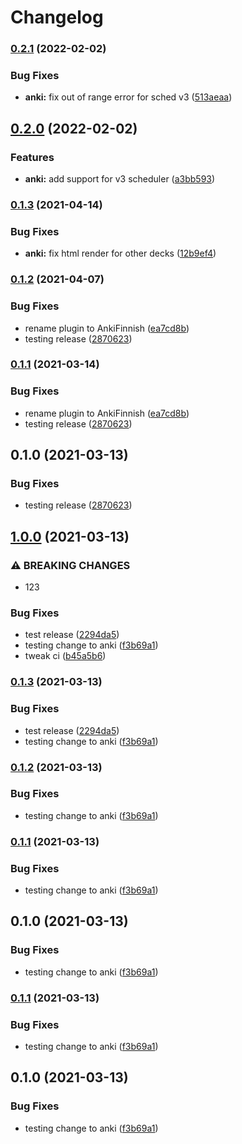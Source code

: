 # Changelog

### [0.2.1](https://www.github.com/Coobaha/suomea/compare/v0.2.0...v0.2.1) (2022-02-02)


### Bug Fixes

* **anki:** fix out of range error for sched v3 ([513aeaa](https://www.github.com/Coobaha/suomea/commit/513aeaa20e4b39e268955de8ce5cc60ad5a0706a))

## [0.2.0](https://www.github.com/Coobaha/suomea/compare/v0.1.3...v0.2.0) (2022-02-02)


### Features

* **anki:** add support for v3 scheduler ([a3bb593](https://www.github.com/Coobaha/suomea/commit/a3bb5930e0c7fe0980be4c5ad193eed108b2855e))

### [0.1.3](https://www.github.com/Coobaha/suomea/compare/v0.1.2...v0.1.3) (2021-04-14)


### Bug Fixes

* **anki:** fix html render for other decks ([12b9ef4](https://www.github.com/Coobaha/suomea/commit/12b9ef4948f47590c8534339e1778778982bbbff))

### [0.1.2](https://www.github.com/Coobaha/suomea/compare/v0.1.1...v0.1.2) (2021-04-07)


### Bug Fixes

* rename plugin to AnkiFinnish ([ea7cd8b](https://www.github.com/Coobaha/suomea/commit/ea7cd8be331f4c29a84c2d3aeafca8491f2c2759))
* testing release ([2870623](https://www.github.com/Coobaha/suomea/commit/28706239cd5f479fdbfc042ee24b509c2b50bc15))

### [0.1.1](https://www.github.com/Coobaha/suomea/compare/v0.1.0...v0.1.1) (2021-03-14)


### Bug Fixes

* rename plugin to AnkiFinnish ([ea7cd8b](https://www.github.com/Coobaha/suomea/commit/ea7cd8be331f4c29a84c2d3aeafca8491f2c2759))
* testing release ([2870623](https://www.github.com/Coobaha/suomea/commit/28706239cd5f479fdbfc042ee24b509c2b50bc15))

## 0.1.0 (2021-03-13)


### Bug Fixes

* testing release ([2870623](https://www.github.com/Coobaha/suomea/commit/28706239cd5f479fdbfc042ee24b509c2b50bc15))

## [1.0.0](https://www.github.com/Coobaha/learning-finnish/compare/v0.1.3...v1.0.0) (2021-03-13)


### ⚠ BREAKING CHANGES

* 123

### Bug Fixes

* test release ([2294da5](https://www.github.com/Coobaha/learning-finnish/commit/2294da585589c92694d706493a916402b694b04f))
* testing change to anki ([f3b69a1](https://www.github.com/Coobaha/learning-finnish/commit/f3b69a14cd16e9787c22e2fc3684a32cf86aef8e))
* tweak ci ([b45a5b6](https://www.github.com/Coobaha/learning-finnish/commit/b45a5b6c533f51ab7e9f06b0bc65d5b2ec3ef711))

### [0.1.3](https://www.github.com/Coobaha/learning-finnish/compare/v0.1.2...v0.1.3) (2021-03-13)


### Bug Fixes

* test release ([2294da5](https://www.github.com/Coobaha/learning-finnish/commit/2294da585589c92694d706493a916402b694b04f))
* testing change to anki ([f3b69a1](https://www.github.com/Coobaha/learning-finnish/commit/f3b69a14cd16e9787c22e2fc3684a32cf86aef8e))

### [0.1.2](https://www.github.com/Coobaha/learning-finnish/compare/v0.1.1...v0.1.2) (2021-03-13)


### Bug Fixes

* testing change to anki ([f3b69a1](https://www.github.com/Coobaha/learning-finnish/commit/f3b69a14cd16e9787c22e2fc3684a32cf86aef8e))

### [0.1.1](https://www.github.com/Coobaha/learning-finnish/compare/v0.1.0...v0.1.1) (2021-03-13)


### Bug Fixes

* testing change to anki ([f3b69a1](https://www.github.com/Coobaha/learning-finnish/commit/f3b69a14cd16e9787c22e2fc3684a32cf86aef8e))

## 0.1.0 (2021-03-13)


### Bug Fixes

* testing change to anki ([f3b69a1](https://www.github.com/Coobaha/learning-finnish/commit/f3b69a14cd16e9787c22e2fc3684a32cf86aef8e))

### [0.1.1](https://www.github.com/Coobaha/learning-finnish/compare/v0.1.0...v0.1.1) (2021-03-13)


### Bug Fixes

* testing change to anki ([f3b69a1](https://www.github.com/Coobaha/learning-finnish/commit/f3b69a14cd16e9787c22e2fc3684a32cf86aef8e))

## 0.1.0 (2021-03-13)


### Bug Fixes

* testing change to anki ([f3b69a1](https://www.github.com/Coobaha/learning-finnish/commit/f3b69a14cd16e9787c22e2fc3684a32cf86aef8e))
